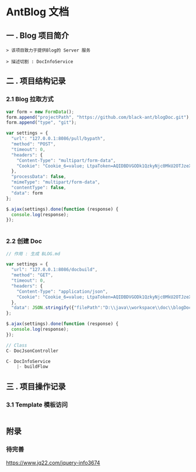 # AntBlog 文档



## 一 . Blog 项目简介

```
> 该项目致力于提供Blog的 Server 服务

> 描述切割 : DocInfoService
```



## 二 . 项目结构记录

### 2.1 Blog 拉取方式

```javascript
var form = new FormData();
form.append("projectPath", "https://github.com/black-ant/blogDoc.git");
form.append("type", "git");

var settings = {
  "url": "127.0.0.1:8086/pull/bypath",
  "method": "POST",
  "timeout": 0,
  "headers": {
    "Content-Type": "multipart/form-data",
    "Cookie": "Cookie_6=value; LtpaToken=AQIDBDVGODk1QzkyNjc0MkU2OTJzeXNhZG1pbpTBpJ2LS8k8RExKtI3NPGM6YPsc"
  },
  "processData": false,
  "mimeType": "multipart/form-data",
  "contentType": false,
  "data": form
};

$.ajax(settings).done(function (response) {
  console.log(response);
});



```

### 2.2 创建 Doc

```javascript
// 作用 : 生成 BLOG.md

var settings = {
  "url": "127.0.0.1:8086/docbuild",
  "method": "GET",
  "timeout": 0,
  "headers": {
    "Content-Type": "application/json",
    "Cookie": "Cookie_6=value; LtpaToken=AQIDBDVGODk1QzkyNjc0MkU2OTJzeXNhZG1pbpTBpJ2LS8k8RExKtI3NPGM6YPsc"
  },
  "data": JSON.stringify({"filePath":"D:\\java\\workspace\\doc\\blogDoc","findChild":true}),
};

$.ajax(settings).done(function (response) {
  console.log(response);
});

// Class 
C- DocJsonController 

C- DocInfoService
	|- buildFlow
```



## 三 . 项目操作记录
### 3.1 Template 模板访问
```

```

## 附录 

### 待完善

https://www.jq22.com/jquery-info3674
